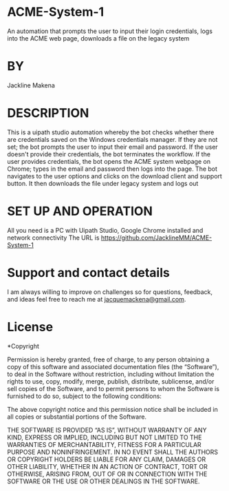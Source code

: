 # ACME-System-1
An automation that prompts the user to input their login credentials, logs into the ACME web page, downloads a file on the legacy system

# BY
Jackline Makena

# DESCRIPTION
This is a uipath studio automation whereby the bot  checks whether there are credentials saved on the Windows credentials manager.
If they are not set; the bot prompts the user to input their email and password. If the user doesn't provide their credentials, the bot
terminates the workflow. If the user provides credentials, the bot opens the ACME system webpage on Chrome; types in the email and password then logs into the page.
The bot navigates to the user options and clicks on the download client and support button. It then downloads the file under legacy system and logs out

# SET UP AND OPERATION
All you need is a PC with Uipath Studio, Google Chrome installed and network connectivity
 The URL is https://github.com/JacklineMM/ACME-System-1
 
# Support and contact details
I am always willing to improve on challenges so for questions, feedback, and ideas feel free to reach me at jacquemackena@gmail.com.

# License
*Copyright

Permission is hereby granted, free of charge, to any person obtaining a copy of this software and associated documentation files (the “Software”), to deal in the Software without restriction, including without limitation the rights to use, copy, modify, merge, publish, distribute, sublicense, and/or sell copies of the Software, and to permit persons to whom the Software is furnished to do so, subject to the following conditions:

The above copyright notice and this permission notice shall be included in all copies or substantial portions of the Software.

THE SOFTWARE IS PROVIDED “AS IS”, WITHOUT WARRANTY OF ANY KIND, EXPRESS OR IMPLIED, INCLUDING BUT NOT LIMITED TO THE WARRANTIES OF MERCHANTABILITY, FITNESS FOR A PARTICULAR PURPOSE AND NONINFRINGEMENT. IN NO EVENT SHALL THE AUTHORS OR COPYRIGHT HOLDERS BE LIABLE FOR ANY CLAIM, DAMAGES OR OTHER LIABILITY, WHETHER IN AN ACTION OF CONTRACT, TORT OR OTHERWISE, ARISING FROM, OUT OF OR IN CONNECTION WITH THE SOFTWARE OR THE USE OR OTHER DEALINGS IN THE SOFTWARE.
